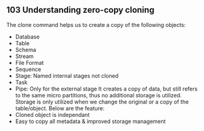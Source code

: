 ## 103 Understanding zero-copy cloning
The clone command helps us to create a copy of the following objects:
- Database
- Table
- Schema
- Stream
- File Format
- Sequence
- Stage: Named internal stages not cloned
- Task
- Pipe: Only for the external stage
It creates a copy of data, but still refers to the same micro partitions, thus no additional storage is utilized. Storage is only utilized when we change the original or a copy of the table/object.
Below are the feature:
- Cloned object is independant
- Easy to copy all metadata & improved storage management



